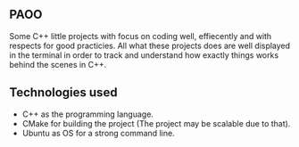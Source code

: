 ## PAOO
Some C++ little projects with focus on coding well, effiecently and with respects for good practicies.
All what these projects does are well displayed in the terminal in order to track and understand how exactly things works behind the scenes in C++.

## Technologies used
 - C++ as the programming language.
 - CMake for building the project (The project may be scalable due to that).
 - Ubuntu as OS for a strong command line.
